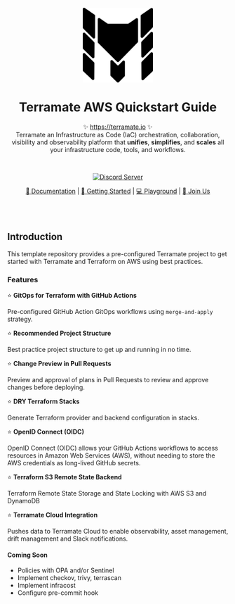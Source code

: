 <p align="center">
  <picture width="160px" align="center">
      <source media="(prefers-color-scheme: dark)" srcset="https://raw.githubusercontent.com/terramate-io/brand/5a799813d429116741243b9b06a9f034a3991bf3/darkmode/stamp.svg">
      <img alt="Terramate" src="https://raw.githubusercontent.com/terramate-io/brand/5a799813d429116741243b9b06a9f034a3991bf3/whitemode/stamp.svg" width="160px" align="center">
    </picture>
  <h1 align="center">Terramate AWS Quickstart Guide</h1>
  <p align="center">
    ✨ <a href="https://terramate.io/docs/cli">https://terramate.io</a> ✨
    <br/>
    Terramate an Infrastructure as Code (IaC) orchestration, collaboration, visibility and observability platform that <strong>unifies</strong>,
    <strong>simplifies</strong>, and <strong>scales</strong> all your infrastructure code, tools, and workflows.
  </p>
</p>
<br/>

<p align="center">
  <a href="https://terramate.io/discord" rel="nofollow"><img src="https://img.shields.io/discord/1088753599951151154?label=Discord&logo=discord&logoColor=white" alt="Discord Server"></a>
</p>
<p align="center">
  <a href="https://terramate.io/docs">📖 Documentation</a> | <a href="https://terramate.io/docs/cli/getting-started">🚀 Getting Started</a> | <a href="https://play.terramate.io">💻 Playground</a> | <a href="https://jobs.ashbyhq.com/terramate" title="Terramate Job Board">🙌 Join Us</a>
</p>

<br>
<br>

## Introduction

This template repository provides a pre-configured Terramate project to get started with Terramate and Terraform on AWS using best practices.

### Features

⭐️ **GitOps for Terraform with GitHub Actions**

Pre-configured GitHub Action GitOps workflows using `merge-and-apply` strategy.

⭐️ **Recommended Project Structure**

Best practice project structure to get up and running in no time.

⭐️ **Change Preview in Pull Requests**

Preview and approval of plans in Pull Requests to review and approve changes before deploying.

⭐️ **DRY Terraform Stacks**

Generate Terraform provider and backend configuration in stacks.

⭐️ **OpenID Connect (OIDC)**

OpenID Connect (OIDC) allows your GitHub Actions workflows to access resources in Amazon Web Services (AWS), without needing to store the AWS credentials as long-lived GitHub secrets.

⭐️ **Terraform S3 Remote State Backend**

Terraform Remote State Storage and State Locking with AWS S3 and DynamoDB

⭐️ **Terramate Cloud Integration**

Pushes data to Terramate Cloud to enable observability, asset management, drift management and Slack notifications.

#### Coming Soon

- Policies with OPA and/or Sentinel
- Implement checkov, trivy, terrascan
- Implement infracost
- Configure pre-commit hook
